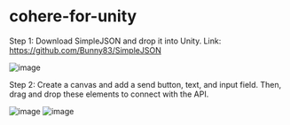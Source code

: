 # cohere-for-unity

Step 1: Download SimpleJSON and drop it into Unity.
Link: https://github.com/Bunny83/SimpleJSON

![image](https://github.com/alileylekoglu/cohere-for-unity/assets/43744775/f6110a5f-bc2c-4c84-a020-d81c631ce337)

Step 2: Create a canvas and add a send button, text, and input field. Then, drag and drop these elements to connect with the API.

![image](https://github.com/alileylekoglu/cohere-for-unity/assets/43744775/63e3e4f2-f62b-4b80-a3ba-7f5716007864)
![image](https://github.com/alileylekoglu/cohere-for-unity/assets/43744775/279dbdfb-d632-4dc1-9c35-4ac522dddad7)
